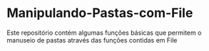 # Manipulando-Pastas-com-File

Este repositório contém algumas funções básicas que permitem o manuseio de pastas através das funções contidas em File
